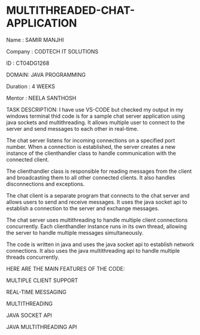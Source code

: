 # MULTITHREADED-CHAT-APPLICATION
Name : SAMIR MANJHI

Company : CODTECH IT SOLUTIONS

ID : CT04DG1268

DOMAIN: JAVA PROGRAMMING

Duration : 4 WEEKS

Mentor : NEELA SANTHOSH

TASK DESCRIPTION: I have use VS-CODE but checked my output in my windows terminal thid code is for a sample chat server application using java sockets and multithreading. It allows multiple user to connect to the server and send messages to each other in real-time.

The chat server listens for incoming connections on a specified port number. When a connection is established, the server creates a new instance of the clienthandler class to handle communication with the connected client.

The clienthandler class is responsible for reading messages from the client and broadcasting them to all other connected clients. It also handles disconnections and exceptions.

The chat client is a separate program that connects to the chat server and allows users to send and receive messages. It uses the java socket api to establish a connection to the server and exchange messages.

The chat server uses multithreading to handle multiple client connections concurrently. Each clienthandler instance runs in its own thread, allowing the server to handle multiple messages simultaneously.

The code is written in java and uses the java socket api to establish network connections. It also uses the java multithreading api to handle multiple threads concurrently.

HERE ARE THE MAIN FEATURES OF THE CODE:

MULTIPLE CLIENT SUPPORT

REAL-TIME MESSAGING

MULTITHREADING

JAVA SOCKET API

JAVA MULTITHREADING API
